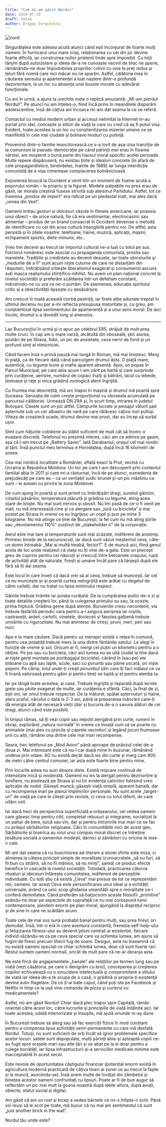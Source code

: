 ```yaml
---
title: "Cum mi-am găsit Nordul"
date: 2019-07-29
draft: false
author: Dragoș Iorgulescu
---
```


![nord](/images/horodistea.jpg)

Singurătatea este adesea acută atunci când ești înconjurat de foarte mulți oameni. În furnicarul unui mare oraș, relaționarea cu cei din jur devine foarte dificilă, iar construirea noilor prietenii tinde spre imposibil. Cu toții tânjim după autoizolare și ideea de-a ne cunoaște vecinii de bloc ne sperie, rămânându-ne doar împodobirea propriilor colivii cu vise la preț redus și țeluri fără noimă care nici măcar nu ne aparțin. Astfel, călătoria mea în căutarea sensului și apartenenței a luat naștere dintr-o profundă dezorientare, la un loc cu absența unei busole morale cu adevărat funcționale.

Cu ani în urmă, a ajuns la urechile mele o replică amuzantă: „Mi-am pierdut Nordul!”. Pe atunci nu am înțeles-o, fiind încă prins în meandrele disperării adolescentine, însă de câțiva ani încoace mi-am dat seama la ce se referă.

Contactul cu mediul modern urban și accesul nelimitat la Internet m-au purtat prin idei, concepte și stiluri de viață la care nu cred că aș fi putut visa. Evident, toate acestea la un loc cu conștientizarea mizeriei umane ce se manifestă în cele mai ciudate și bolnave moduri cu putință.

Provenind dintr-o familie muncitorească ce s-a lovit de așa-zisa tranziție de la comunism la pseudo-democrație pe când părinții mei erau în floarea vârstei, am moștenit o bună parte din haosul moral specific acelei perioade. Multe repere dispăruseră, nu existau ținte și idealuri concrete (în afară de cele propagandistice, bineînțeles, înainte de 1989) iar lunga interdicție comunistă de a visa cimentase complacerea bolnăvicioasă.

Expunerea bruscă la Occident a venit într-un moment de foame acută a poporului român – la propriu și la figurat. Modele palpabile nu prea erau de găsit, iar morala creștină fusese strivită sub ateismul Partidului. Astfel, tot ce însemna „produs de import” era ridicat pe un piedestal înalt, mai ales dacă „venea din Vest”.

Oamenii imitau gesturi și obiceiuri văzute în filmele americane, iar posesia unui obiect – de orice natură, fie că era vestimentar, electrocasnic sau alimentar – produs de un brand consacrat în Occident devenise o metodă de identificare cu cei din acea cultură intangibilă pentru noi. De altfel, asta persistă și în zilele noastre: telefoane, haine, muzică, aplicații, mașini, echipament sportiv, diete-minune, etc..

Vreo trei decenii au trecut iar importul cultural ne-a luat cu totul pe sus. Folclorul românesc este asociat cu propaganda comunistă, prostia sau manelele. Tradițiile și credințele au devenit desuete, iar toate obiceiurile și „modurile de a fi” sunt acum niște cutume de care ne distanțăm din răsputeri, îmbrățișând orbește liberalismul exagerat și consumerist ascuns sub masca realismului stiințifico-nihilist. Nu avem un plan național concret la nivelul societății și preferăm scăldarea într-un defetism constant, mândrindu-ne cu ura ce ne-o purtăm. De asemenea, educația spiritului critic și a obiectivității lipsește cu desăvârșire.

Am crescut în toată această ciorbă pestriță, iar firele albe adunate treptat în ultimul deceniu nu par a-mi reflecta presupusa maturitate și, cu greu, am conștientizat lipsa sentimentului de apartenență și a unui sens moral. De aici încolo, drumul s-a dovedit lung și anevoios.

*** 

Las Bucureștiul în urmă și-o apuc pe celebrul E85, străjuit de mult prea multe cruci. În cap am o mare varză, alcătuită din oboseală, știri aiurea, postări de pe Strava, fobii, un pic de anxietate, ceva nervi de fond și un profund simț al nimicniciei.

Când facem însă o primă pauză mai lungă în Roman, mă mai liniștesc. Merg în piață, ca de fiecare dată când parcurgem drumul ăsta. O piață mare, autentică, cu legume bune și mafie aparent absentă. Apoi, un popas în Parcul Municipal, pe care abia acum l-am zărit pe hartă și care surprinde prin curățenie, aerisire, numărul de copaci înalți și bătrâni, lacul cu lebede, țestoase și rațe și mica grădină zoologică atent îngrijită.

Cu fruntea mai descrețită, mă urc înapoi în mașină și drumul mă poartă spre Suceava. Senzația de calm crește proporțional cu oboseala acumulată pe parcursul călătoriei. Urmează DN 29A și, în scurt timp, intrarea în județul Botoșani. Casele sunt un pic altfel. Câmpurile lucrate și peisajul vălurit șad așternute sub un cer albastru de vară pe care rătăcesc câțiva nori pufoși. Viteza de croazieră scade, drumul devine mai prost, dar eu încep să surâd ușor.

Simt cum hățurile cotidiene au slăbit suficient de mult cât să încerc o evadare discretă. Telefonul nu prezintă interes, căci am ce admira pe geam, așa că l-am trecut pe „Battery Saver”. Iată Darabaniul, orașul cel mai nordic al țării. Însă punctul meu terminus e Horodiștea, după încă 16 kilometri de șosea.

Cea mai nordică localitate a României, aflată exact la Prut, vecină cu Ucraina și Republica Moldova. Un loc pe care l-am descoperit prin contextul familial abia în 2011 și care mi-a răsturnat, încă de pe atunci, sumedenia de prejudecăți pe care eu – ca un veritabil sudic brunet și-un pic măsliniu ce sunt – le aveam cu privire la zona Moldovei.

De cum ajung în poartă și sunt primit cu îmbrățișări dragi, sunetul găinilor, ciripitul păsărilor, temperatura plăcută și grădina cu legume, ating acea stare de liniște. Nu mai sunt nervos și obosit. Nu îmi pasă de ce-o fi venit pe mail, nu mă interesează cine și ce alergare sau „tură cu bicicleta” a mai postat pe Strava în vreme ce eu îngrijesc un copil și pun pe mine 3 kilograme. Nu mă atinge ce ține de București, la fel cum nu mă ating știrile sau „devotamentul 110%” susținut de „stakeholder-ii” de la corporație.

Aerul este mai tare și temperaturile sunt mai scăzute, indiferent de anotimp. Primesc binețe de la necunoscuți, iar dacă sunt văzut meșterind ceva, câte-un domn întreabă: „Mai ai multă treabă, fecior?”. E de muncă aici, fiind genul acela de loc unde realizezi că viața nu îți vine de-a gata. Este un precept greu de cuprins pentru cei născuți și crescuți între betoanele orașului, rupți de activități atât de naturale, firești și umane încât pare că tânjești după ele fără să îți dai seama.

Este locul în care înveți că dacă vrei să ai ceva, trebuie să muncești. Iar cel ce nu muncește și-și poartă curtea neîngrijită este arătat cu degetul de către ceilalți, dar nu tratat cu lipsa minimului respect.

Găinile trebuie hrănite iar poiata curățată. De la cumpărarea puilor de-o zi și toate detaliile creșterii lor, până la culegerea primului ou sau, la ocazie, prima friptură. Grădina geme după atenție. Buruienile cresc necontenit, via trebuie lăstărită periodic vara pentru a-i asigura aerisirea iar roșiile, castraveții, ardeii, cartofii, vinetele, dovleceii și fasolea galbenă trebuie urmărite cu rigurozitate. Nu mai amintesc de cireși, pruni, meri, peri sau nuci.

Apa e la mare căutare. Dacă pentru uz menajer există o rețea în comună, pentru cea potabilă trebuie mers la una dintre fântânile satului. Le alegi în funcție de vreme și sol. Oricum ar fi, mergi cel puțin un kilometru pentru a o obține. Pe jos sau cu bicicleta, căci aici lumea nu se uită ciudat la tine dacă ai niște genți montate pe portbagajul bicicletei, cărând în (sau pe) ele bidoane cu apă sau lapte, scule, saci cu porumb sau pâine uscată, ori niște pepeni. Pe câmp, lotul unde-ți crești porumbul (din care îți faci mălaiul ce va fi hrană valoroasă pentru găini și pentru tine) se luptă și el pentru atenția ta.

Iar pe lângă toate acestea, ai casa. Trebuie îngrijită și reparată după iernile grele sau ploile exagerat de multe, iar curățenia e sfântă. Căci, la final de zi, ești om, iar omul trebuie respectat. De la măturat, spălat așternuturi și haine, șters praful, văruitul o dată la 2-3 ani, până la prepararea mâncării care-ți dă energia atât de necesară vieții (dar și bucuria de-a o savura alături de cei dragi, atunci când este posibil).

În timpul rămas, să îți vezi copiii sau nepoții alergând prin curte, rumeni în obraji, explorând „natura normală” în vreme ce învață cum să se poarte cu animalele (mai ales cu pisicile și caprele vecinilor) și legând jocuri frumoase unii cu alții, rămâne una dintre cele mai mari recompense.

Seara, trec telefonul pe „Mod Avion” până aproape de prânzul celei de-a doua zi. Mai interesant este că nu-l car după mine în buzunar, rămânând undeva prin odaie. 4G nu există decât dacă ies din curte și merg cam 800 de metri către centrul comunei, iar asta este foarte bine pentru mine.

Prin locurile astea nu auzi despre diete. Există mișcare continuă de intensitate mică și moderată. Oamenii nu ies la alergat pentru dezmorțire și tonifiere, nu postează pe Strava și nu țin evidența caloriilor folosind vreo aplicație de mobil. Găsești muncă, găsești viață simplă, aparent banală, dar cu recompense mari pe planul împlinirilor personale. Nu sunt acele „target-uri” de viață pe care le citești prin reviste, ci ceva cu totul diferit, de care uităm voit.

Iar dacă treci de perspectiva superficială a orășeanului, vei vedea oameni care găsesc timp pentru citit, completat rebusuri și integrame, socializat la un pahar de bere, țuică sau vin, dar și pentru întrunirile mai mari ce se fac cu prilejul sărbătorilor religioase. Căci în comunitățile mici de acest gen, Sărbătorile și biserica au rolul unui compas moral discret ce întreține țesătura socială a oamenilor modești, darnici și zâmbitori cu oricine le iese-n cale.

Mi-am dat seama că nu buschisirea ad-literam a slovei sfinte este miza, ci alinierea la câteva principii simple de moralitate (consacratele „să nu furi, să fii bun cu străinii, să nu fii mânios, să nu minți”, șamd) ce produc efecte benefice în cascadă la nivelul societății. Totodată, practicarea câtorva ritualuri și obiceiuri întărește comunitatea, indiferent de percepțiile individuale. Cu toții știu că există „Ceva” mai presus de tot ce reprezentăm noi, oamenii. Iar acest Ceva este personificarea unui ideal și a echității universale, având ca unic scop ghidarea umanității spre o moralitate ce-i conferă demnitatea. Când preferăm să batjocorim aceste filosofii „primitive” axându-ne doar pe aspectele de suprafață ce nu mai corespund lumii contemporane, pierdem enorm pe plan moral, ajungând la disprețul reciproc și de sine în care ne scăldăm acum.

Toate cele de mai sus sună probabil banal pentru mulți, sau prea firesc ori demodat. Însă, într-o eră în care aventura constantă, frenezia self-help-ului și fetișizarea fitness-ului au devenit piloni centrali ai existenței, fiecare individ văzându-se ca pe ceva special care va schimba lumea, am ajuns să fugim de firesc precum liliecii fug de soare. Desigur, asta nu înseamnă că nu există oameni speciali ce chiar schimbă lumea, doar că sunt foarte rari. Restul suntem oameni normali, oricât de mult pare că ne-ar deranja asta.

Ne este frică de angajamentele „banale” ale relațiilor pe termen lung sau pe viață (vezi căsătoria, pe care o denigrăm cu brio), conceperea și creșterea copiilor echivalează cu o sinucidere intelectuală și compromitere a stilului de viață iar ideea de-a te ocupa de o casă, o grădină și propria-ți existență devine auto-flagelare. De ce ți-ai bate capul, când poți sta pe Facebook și Netflix în timp ce la ușă vine comanda de pizza și curierul cu medicamentele?

Astfel, mi-am găsit Nordul! Chiar dacă plec înapoi spre Capitală, rămân orientat către acest loc, către lucrurile și principiile de viață întâlnite aici. Iar toate acestea, odată interiorizate și însușite, mă ajută oriunde m-aș duce.

În București trebuie să alerg sau să fac exerciții fizice în mod constant pentru a compensa lipsa activității semi-permanente cu care mă desfată Nordul. Totuși, nu sunt suficient de orb încât să ignor problemele specifice acelor locuri: satele sunt depopulate, mulți părinți abia-și așteaptă copiii ce-au fugit spre orașele mari sau alte țări și se abat pe la ei doar pentru a culege bunătăți, iar lipsa infrastructurii și-a serviciilor medicale minime este inacceptabilă în acest secol.

Este nevoie de oportunitatea câștigului financiar (potențial enorm există în agricultura modernă practicată de câțiva tineri ai zonei ce au trecut la fapte și la muncă, asociindu-se). Însă avem multe de învățat din zâmbetul și binețea acestor oameni confruntați cu lipsuri. Poate ar fi de bun augur să reflectăm un pic mai mult la goana noastră după ideile altora, după avuții, obiecte, statut social și digital.

Am găsit că am un rost și încep a vedea bârnele ce mi-s înfipte-n ochi. Până voi reuși să le scot pe toate, mă bucur că nu mai am sentimentul că sunt „just another brick in the wall”.

Nordul tău unde este?